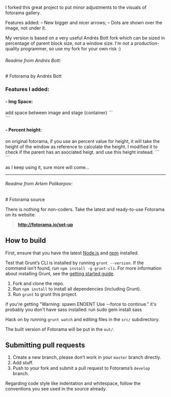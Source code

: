 I forked this great project to put minor adjustments to the visuals of fotorama gallery.

Features added:
– New bigger and nicer arrows;
– Dots are shown over the image, not under it. 

My version is based on a very useful Andrés Bott fork which can be sized in percentage of parent block size, not a window size. I'm not a production-quality programmer, so use my fork for your own risk :)


<h6>Readme from Andrés Bott:</h6>
# Fotorama by Andrés Bott

<h3>Features I added:</h3>
<h4>- Img Space:</h4>
add space between image and stage (container) 
```
<div class="fotorama"
    ...
    data-imgspace="10%"
    ...
>
```
<h4>- Percent height:</h4>
on original fotorama, if you use an percent value for height, it will take the height of the window as reference to calculate the height. 
I modified it to check if the parent has an asociated heigt. and use this height instead.
```
<div class="fotorama"
    ...
    data-height="100%"
    ...
>
```

as I keep using it, sure more will come...

<hr>
<h6>Readme from Artem Polikarpov:</h6>
# Fotorama source

There is nothing for non-coders. Take the latest and ready-to-use Fotorama on its website:<br>
> **http://fotorama.io/set-up**

## How to build
First, ensure that you have the latest [Node.js](http://nodejs.org/) and [npm](http://npmjs.org/) installed.

Test that Grunt’s CLI is installed by running `grunt --version`.  If the command isn’t found, run `npm install -g grunt-cli`.  For more information about installing Grunt, see the [getting started guide](http://gruntjs.com/getting-started).

1. Fork and clone the repo.
2. Run `npm install` to install all dependencies (including Grunt).
3. Run `grunt` to grunt this project.

if you're getting "Warning: spawn ENOENT Use --force to continue." it's probably you don't have sass installed: run sudo gem install sass

Hack on by running `grunt watch` and editing files in the `src/` subdirectory.

The built version of Fotorama will be put in the `out/`.

## Submitting pull requests
1. Create a new branch, please don’t work in your `master` branch directly.
2. Add stuff.
3. Push to your fork and submit a pull request to Fotorama’s `develop` branch.

Regarding code style like indentation and whitespace, follow the conventions you see used in the source already.
